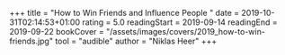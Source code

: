 +++
title = "How to Win Friends and Influence People "
date = 2019-10-31T02:14:53+01:00
rating = 5.0
readingStart = 2019-09-14
readingEnd = 2019-09-22
bookCover = "/assets/images/covers/2019_how-to-win-friends.jpg"
tool = "audible"
author = "Niklas Heer"
+++
